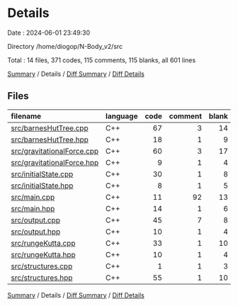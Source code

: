 # Details

Date : 2024-06-01 23:49:30

Directory /home/diogop/N-Body_v2/src

Total : 14 files,  371 codes, 115 comments, 115 blanks, all 601 lines

[Summary](results.md) / Details / [Diff Summary](diff.md) / [Diff Details](diff-details.md)

## Files
| filename | language | code | comment | blank | total |
| :--- | :--- | ---: | ---: | ---: | ---: |
| [src/barnesHutTree.cpp](/src/barnesHutTree.cpp) | C++ | 67 | 3 | 14 | 84 |
| [src/barnesHutTree.hpp](/src/barnesHutTree.hpp) | C++ | 18 | 1 | 9 | 28 |
| [src/gravitationalForce.cpp](/src/gravitationalForce.cpp) | C++ | 60 | 3 | 17 | 80 |
| [src/gravitationalForce.hpp](/src/gravitationalForce.hpp) | C++ | 9 | 1 | 4 | 14 |
| [src/initialState.cpp](/src/initialState.cpp) | C++ | 30 | 1 | 8 | 39 |
| [src/initialState.hpp](/src/initialState.hpp) | C++ | 8 | 1 | 5 | 14 |
| [src/main.cpp](/src/main.cpp) | C++ | 11 | 92 | 13 | 116 |
| [src/main.hpp](/src/main.hpp) | C++ | 14 | 1 | 6 | 21 |
| [src/output.cpp](/src/output.cpp) | C++ | 45 | 7 | 8 | 60 |
| [src/output.hpp](/src/output.hpp) | C++ | 10 | 1 | 4 | 15 |
| [src/rungeKutta.cpp](/src/rungeKutta.cpp) | C++ | 33 | 1 | 10 | 44 |
| [src/rungeKutta.hpp](/src/rungeKutta.hpp) | C++ | 10 | 1 | 4 | 15 |
| [src/structures.cpp](/src/structures.cpp) | C++ | 1 | 1 | 3 | 5 |
| [src/structures.hpp](/src/structures.hpp) | C++ | 55 | 1 | 10 | 66 |

[Summary](results.md) / Details / [Diff Summary](diff.md) / [Diff Details](diff-details.md)
